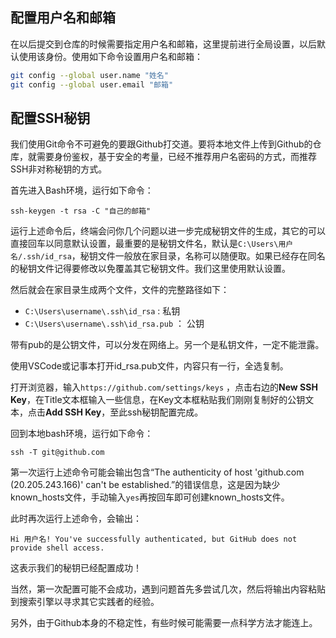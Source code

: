 ## 配置用户名和邮箱

在以后提交到仓库的时候需要指定用户名和邮箱，这里提前进行全局设置，以后默认使用该身份。使用如下命令设置用户名和邮箱：

```sh
git config --global user.name "姓名"
git config --global user.email "邮箱"
```


## 配置SSH秘钥

我们使用Git命令不可避免的要跟Github打交道。要将本地文件上传到Github的仓库，就需要身份鉴权，基于安全的考量，已经不推荐用户名密码的方式，而推荐SSH非对称秘钥的方式。

首先进入Bash环境，运行如下命令：

```ssh
ssh-keygen -t rsa -C "自己的邮箱"
```

运行上述命令后，终端会问你几个问题以进一步完成秘钥文件的生成，其它的可以直接回车以同意默认设置，最重要的是秘钥文件名，默认是`C:\Users\用户名/.ssh/id_rsa`，秘钥文件一般放在家目录，名称可以随便取。如果已经存在同名的秘钥文件记得要修改以免覆盖其它秘钥文件。我们这里使用默认设置。

然后就会在家目录生成两个文件，文件的完整路径如下：

* `C:\Users\username\.ssh\id_rsa`  : 私钥
* `C:\Users\username\.ssh\id_rsa.pub`  ： 公钥

带有pub的是公钥文件，可以分发在网络上。另一个是私钥文件，一定不能泄露。

使用VSCode或记事本打开id_rsa.pub文件，内容只有一行，全选复制。

打开浏览器，输入`https://github.com/settings/keys` ，点击右边的**New SSH Key**，在Title文本框输入一些信息，在Key文本框粘贴我们刚刚复制好的公钥文本，点击**Add SSH Key**，至此ssh秘钥配置完成。

回到本地bash环境，运行如下命令：

```
ssh -T git@github.com
```

第一次运行上述命令可能会输出包含“The authenticity of host 'github.com (20.205.243.166)' can't be established.”的错误信息，这是因为缺少known_hosts文件，手动输入`yes`再按回车即可创建known_hosts文件。

此时再次运行上述命令，会输出：

```
Hi 用户名! You've successfully authenticated, but GitHub does not provide shell access.
```

这表示我们的秘钥已经配置成功！

当然，第一次配置可能不会成功，遇到问题首先多尝试几次，然后将输出内容粘贴到搜索引擎以寻求其它实践者的经验。

另外，由于Github本身的不稳定性，有些时候可能需要一点科学方法才能连上。

